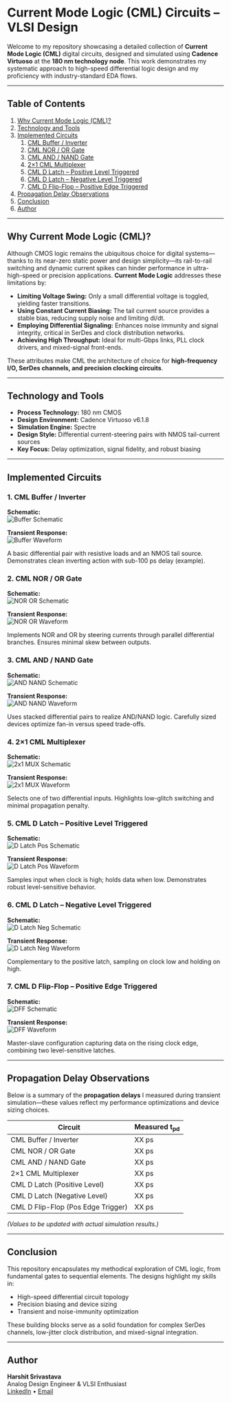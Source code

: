 # Current Mode Logic (CML) Circuits – VLSI Design

Welcome to my repository showcasing a detailed collection of **Current Mode Logic (CML)** digital circuits, designed and simulated using **Cadence Virtuoso** at the **180 nm technology node**. This work demonstrates my systematic approach to high-speed differential logic design and my proficiency with industry-standard EDA flows.

---

## Table of Contents

1. [Why Current Mode Logic (CML)?](#why-current-mode-logic-cml)  
2. [Technology and Tools](#technology-and-tools)  
3. [Implemented Circuits](#implemented-circuits)  
   1. [CML Buffer / Inverter](#1-cml-buffer--inverter)  
   2. [CML NOR / OR Gate](#2-cml-nor--or-gate)  
   3. [CML AND / NAND Gate](#3-cml-and--nand-gate)  
   4. [2×1 CML Multiplexer](#4-2×1-cml-multiplexer)  
   5. [CML D Latch – Positive Level Triggered](#5-cml-d-latch–positive-level-triggered)  
   6. [CML D Latch – Negative Level Triggered](#6-cml-d-latch–negative-level-triggered)  
   7. [CML D Flip-Flop – Positive Edge Triggered](#7-cml-d-flip-flop–positive-edge-triggered)  
4. [Propagation Delay Observations](#propagation-delay-observations)  
5. [Conclusion](#conclusion)  
6. [Author](#author)  

---

## Why Current Mode Logic (CML)?

Although CMOS logic remains the ubiquitous choice for digital systems—thanks to its near-zero static power and design simplicity—its rail-to-rail switching and dynamic current spikes can hinder performance in ultra-high-speed or precision applications. **Current Mode Logic** addresses these limitations by:

- **Limiting Voltage Swing:** Only a small differential voltage is toggled, yielding faster transitions.  
- **Using Constant Current Biasing:** The tail current source provides a stable bias, reducing supply noise and limiting di/dt.  
- **Employing Differential Signaling:** Enhances noise immunity and signal integrity, critical in SerDes and clock distribution networks.  
- **Achieving High Throughput:** Ideal for multi-Gbps links, PLL clock drivers, and mixed-signal front-ends.  

These attributes make CML the architecture of choice for **high-frequency I/O, SerDes channels, and precision clocking circuits**.

---

## Technology and Tools

- **Process Technology:** 180 nm CMOS  
- **Design Environment:** Cadence Virtuoso v6.1.8  
- **Simulation Engine:** Spectre  
- **Design Style:** Differential current-steering pairs with NMOS tail-current sources  
- **Key Focus:** Delay optimization, signal fidelity, and robust biasing  

---

## Implemented Circuits

### 1. CML Buffer / Inverter

**Schematic:**  
![Buffer Schematic](./CML_Buffer_Inverter/schematic.png)

**Transient Response:**  
![Buffer Waveform](./CML_Buffer_Inverter/waveform.png)

A basic differential pair with resistive loads and an NMOS tail source. Demonstrates clean inverting action with sub-100 ps delay (example).

### 2. CML NOR / OR Gate

**Schematic:**  
![NOR OR Schematic](./CML_OR_NOR/schematic.png)

**Transient Response:**  
![NOR OR Waveform](./CML_OR_NOR/waveform.png)

Implements NOR and OR by steering currents through parallel differential branches. Ensures minimal skew between outputs.

### 3. CML AND / NAND Gate

**Schematic:**  
![AND NAND Schematic](./CML_AND_NAND/schematic.png)

**Transient Response:**  
![AND NAND Waveform](./CML_AND_NAND/waveform.png)

Uses stacked differential pairs to realize AND/NAND logic. Carefully sized devices optimize fan-in versus speed trade-offs.

### 4. 2×1 CML Multiplexer

**Schematic:**  
![2x1 MUX Schematic](./CML_2x1_MUX/schematic.png)

**Transient Response:**  
![2x1 MUX Waveform](./CML_2x1_MUX/waveform.png)

Selects one of two differential inputs. Highlights low-glitch switching and minimal propagation penalty.

### 5. CML D Latch – Positive Level Triggered

**Schematic:**  
![D Latch Pos Schematic](./CML_D_Latch_Pos/schematic.png)

**Transient Response:**  
![D Latch Pos Waveform](./CML_D_Latch_Pos/waveform.png)

Samples input when clock is high; holds data when low. Demonstrates robust level-sensitive behavior.

### 6. CML D Latch – Negative Level Triggered

**Schematic:**  
![D Latch Neg Schematic](./CML_D_Latch_Neg/schematic.png)

**Transient Response:**  
![D Latch Neg Waveform](./CML_D_Latch_Neg/waveform.png)

Complementary to the positive latch, sampling on clock low and holding on high.

### 7. CML D Flip-Flop – Positive Edge Triggered

**Schematic:**  
![DFF Schematic](./CML_DFF_Pos_Edge/schematic.png)

**Transient Response:**  
![DFF Waveform](./CML_DFF_Pos_Edge/waveform.png)

Master-slave configuration capturing data on the rising clock edge, combining two level-sensitive latches.

---

## Propagation Delay Observations

Below is a summary of the **propagation delays** I measured during transient simulation—these values reflect my performance optimizations and device sizing choices.

| **Circuit**                         | **Measured t<sub>pd</sub>** |
|------------------------------------|-----------------------------|
| CML Buffer / Inverter              | XX ps                       |
| CML NOR / OR Gate                  | XX ps                       |
| CML AND / NAND Gate                | XX ps                       |
| 2×1 CML Multiplexer                | XX ps                       |
| CML D Latch (Positive Level)       | XX ps                       |
| CML D Latch (Negative Level)       | XX ps                       |
| CML D Flip-Flop (Pos Edge Trigger) | XX ps                       |

*(Values to be updated with actual simulation results.)*

---

## Conclusion

This repository encapsulates my methodical exploration of CML logic, from fundamental gates to sequential elements. The designs highlight my skills in:

- High-speed differential circuit topology  
- Precision biasing and device sizing  
- Transient and noise-immunity optimization  

These building blocks serve as a solid foundation for complex SerDes channels, low-jitter clock distribution, and mixed-signal integration.

---

## Author

**Harshit Srivastava**  
Analog Design Engineer & VLSI Enthusiast  
[LinkedIn](#https://github.com/HarshitSri-Analog) • [Email](#harshitsri117@gmail.com)  

